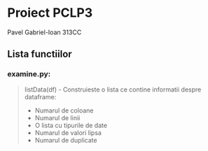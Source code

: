# Proiect PCLP3
Pavel Gabriel-Ioan 313CC
## Lista functiilor
### examine.py:
>listData(df) - Construieste o lista ce contine informatii despre dataframe:
>- Numarul de coloane
>- Numarul de linii
>- O lista cu tipurile de date
>- Numarul de valori lipsa
>- Numarul de duplicate

